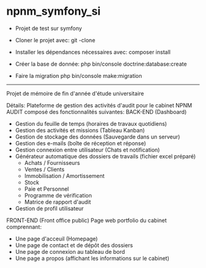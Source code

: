# npnm_symfony_si
* Projet de test sur symfony 

* Cloner le projet avec: 
git -clone 

* Installer les dépendances nécessaires avec:
composer install

* Créer la base de donnée:
php bin/console doctrine:database:create

* Faire la migration 
php bin/console make:migration
-------------------------------------------------------------
Projet de mémoire de fin d'année d'étude universitaire
 
Détails:
 Plateforme de gestion des activités d'audit pour le cabinet NPNM AUDIT composé des fonctionnalités suivantes:
  BACK-END (Dashboard)
  
  * Gestion du feuille de temps (horaires de travaux quotidiens) 
  * Gestion des activités et missions (Tableau Kanban)
  * Gestion de stockage des données (Sauvegarde dans un serveur)
  * Gestion des e-mails (boîte de réception et réponse)
  * Gestion connexion entre utilisateur (Chats et notification)
  * Générateur automatique des dossiers de travails (fichier excel préparé)
      - Achats / Fournisseurs
      - Ventes / Clients
      - Immobilisation / Amortissement
      - Stock 
      - Paie et Personnel    
      - Programme de vérification
      - Matrice de rapport d'audit
   * Gestion de profil utilisateur

  FRONT-END (Front office public)
  Page web portfolio du cabinet comprennant: 
  
  * Une page d'acceuil (Homepage)
  * Une page de contact et de dépôt des dossiers
  * Une page de connexion au tableau de bord 
  * Une page a propos (affichant les informations sur le cabinet) 
  

